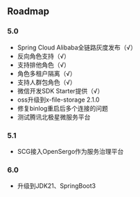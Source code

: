 ## Roadmap

### 5.0
- Spring Cloud Alibaba全链路灰度发布（√）
- 反向角色支持（√）
- 支持排他角色（√）
- 角色多租户隔离（√）
- 支持人群包角色（√）
- 微信开发SDK Starter提供（√）
- oss升级到x-file-storage 2.1.0
- 修复binlog重启后多个连接的问题
- 测试腾讯北极星微服务平台

### 5.1

- SCG接入OpenSergo作为服务治理平台

### 6.0

- 升级到JDK21、SpringBoot3
   